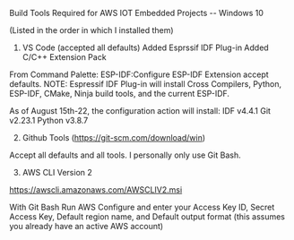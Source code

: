 Build Tools Required for AWS IOT Embedded Projects -- Windows 10

(Listed in the order in which I installed them)

1) VS Code (accepted all defaults)
   Added Esprssif IDF Plug-in
   Added C/C++ Extension Pack

From Command Palette: ESP-IDF:Configure ESP-IDF Extension      accept defaults.
NOTE: Espressif IDF Plug-in will install Cross Compilers, Python, ESP-IDF, CMake, Ninja build tools, and the current ESP-IDF.  

As of August 15th-22, the configuration action will install:
   IDF v4.4.1
   Git v2.23.1
   Python v3.8.7

2) Github Tools (https://git-scm.com/download/win)

Accept all defaults and all tools.  I personally only use Git Bash.


3) AWS CLI Version 2

https://awscli.amazonaws.com/AWSCLIV2.msi

With Git Bash Run AWS Configure and enter your Access Key ID, Secret Access Key, Default region name, and Default output format (this assumes you already have an active AWS account)
